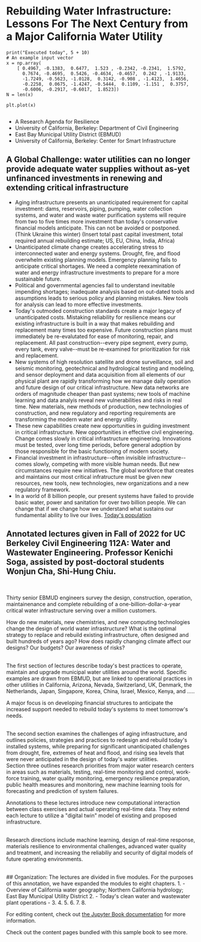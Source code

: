 
# Rebuilding Water Infrastructure: Lessons For The Next Century from a Major California Water Utility

```{code-cell} python
print("Executed today", 5 + 10)
# An example input vector
x = np.array(
    [ 0.4967, -0.1383,  0.6477,  1.523 , -0.2342, -0.2341,  1.5792,
      0.7674, -0.4695,  0.5426, -0.4634, -0.4657,  0.242 , -1.9133,
      -1.7249, -0.5623, -1.0128,  0.3142, -0.908 , -1.4123,  1.4656,
      -0.2258,  0.0675, -1.4247, -0.5444,  0.1109, -1.151 ,  0.3757,
      -0.6006, -0.2917, -0.6017,  1.8523])
N = len(x)

plt.plot(x)
```

```{contents}
```
- A Research Agenda for Resilience
- University of California, Berkeley: Department of Civil Engineering
- East Bay Municipal Utility District (EBMUD)
- University of California, Berkeley: Center for Smart Infrastructure

## A Global Challenge: water utilities can no longer provide adequate water supplies without as-yet unfinanced investments in renewing and extending critical infrastructure
- Aging infrastructure presents an unanticipated requirement for capital investment: dams, reservoirs, piping, pumping, water collection systems, and water and waste water purification systems will require from two to five times more investment than today's conservative financial models anticipate. This can not be avoided or postponed. (Think Ukraine this winter) (Insert total past capital investment, total required annual rebuilding estimate; US, EU, China, India, Africa)
- Unanticipated climate change creates accelerating stress to interconnected water and energy systems. Drought, fire, and flood overwhelm existing planning models. Emergency planning fails to anticipate critical shortages.  We need a complete reexamination of water and energy infrastructure investments to prepare for a more sustainable future.
-  Political and governmental agencies fail to understand inevitable impending shortages; inadequate analysis based on out-dated tools and assumptions leads to serious policy and planning mistakes.  New tools for analysis can lead to more effective investments.
- Today's outmoded construction standards create a major legacy of unanticipated costs. Mistaking reliability for resilience means our existing infrastructure is built in a way that makes rebuilding and replacement many times too expensive. Future construction plans must immediately be re-evalutated for ease of monitoring, repair, and replacement. All past construction--every pipe segment, every pump, every tank, every valve--must be re-examined for prioritization for risk and replacement.
- New systems of high resolution satellite and drone surveillance, soil and seismic monitoring, geotechnical and hydrological testing and modeling, and sensor deployment and data acquisition from all elements of our physical plant are rapidly transforming how we manage daily operation and future design of our critical infrastructure. New data networks are orders of magnitude cheaper than past systems; new tools of machine learning and data analyis reveal new vulnerabilities and risks in real time. New materials, new methods of production, new technologies of construction, and new regulatory and reporting requirements are transforming the modern water and energy utility.
- These new capabilities create new opportunities in guiding investment in critical infrastructure. New opportunities in effective civil engineering.  Change comes slowly in critical infrastructure engineering. Innovations must be tested, over long time periods, before general adoption by those responsible for the basic functioning of modern society.
- Financial investment in infrastructure--often invisible infrastructure--comes slowly, competing with more visible human needs.  But new circumstances require new initiatives. The global workforce that creates and maintains our most critical infratructure must be given new resources, new tools,  new technologies, new organizations and a new regulatory framework.
- In a world of 8 billion people, our present systems have failed to provide basic water, power and sanitation for over two billion people. We can change that if we change how we understand what sustains our fundamental ability to live our lives. [Today's population](https://www.worldometers.info/world-population/#:~:text=World%20population%20has%20reached%208,according%20to%20the%20United%20Nations.)

## Annotated lectures given in Fall of 2022 for UC Berkeley Civil Engineering 112A: Water and Wastewater Engineering. Professor Kenichi Soga, assisted by post-doctoral students Wonjun Cha, Shi-Hung Chiu.

<br>

Thirty senior EBMUD engineers survey the design, construction, operation, maintainenance  and complete rebuilding of a one-billion-dollar-a-year critical water infrastructure serving over a million customers.

 How do new materials, new chemistries, and new  computing technologies change the design of world water infrastructure?  What is the optimal strategy to replace and rebuild existing infrastructure, often designed and built hundreds of years ago?  How does rapidly changing climate affect our designs? Our budgets? Our awareness of risks?

<br>
 The first section of lectures describe today's best practices to operate, maintain and upgrade municipal water utilities around the world. Specific examples are drawn from EBMUD, but are linked to operational practices in other utilities in California, Arizona, Nevada, Switzerland, UK, Denmark, the Netherlands, Japan, Singapore, Korea, China, Israel, Mexico, Kenya, and .....

 A major focus is on developing financial structures to anticipate the increased support needed to rebuild today's systems to meet tomorrow's needs.

 <br>
  The second section examines the challenges of aging infrastructure, and outlines policies, strategies and practices to redesign and rebuild today's installed systems, while preparing for significant unanticipated challenges from drought, fire, extremes of heat and flood, and rising sea levels that were never anticipated in the design of today's water utilities.

  <br>
  Section three outlines research priorities from major water research centers in areas such as materials, testing, real-time monitoring and control, work-force training, water quality monitoring, emergency resilience preparation, public health measures and monitoring, new machine learning tools for forecasting and prediction of system failures.

<br>

Annotations to these lectures introduce new computational interaction between class exercises and actual operating real-time data. They extend each lecture to utilize a "digital twin" model of existing and proposed infrastructure.

<br>  Research directions include machine learning, design of real-time response, materials resilience to environmental challenges, advanced water quality and treatment, and increasing the reliabiliy and security of digital models of future operating environments.

<br>
## Organization: The lectures are divided in five modules. For the purposes of this annotation, we have expanded the modules to eight chapters.
1.
- Overview of California water geography; Northern California hydrology; East Bay Municipal Utility District
2.
- Today's clean water and wastewater plant operations
-
3.
4.
5.
6.
7.
8.

For editing content, check out [the Jupyter Book documentation](https://jupyterbook.org) for more information.

Check out the content pages bundled with this sample book to see more.

```{tableofcontents}
```
